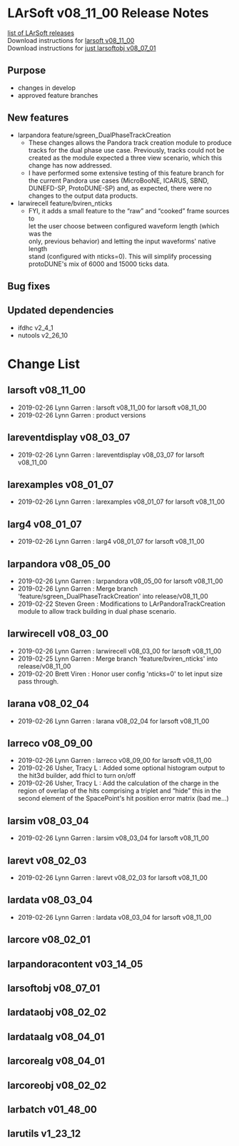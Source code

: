 # LArSoft v08_11_00 Release Notes



[list of LArSoft releases](LArSoft_release_list)  
Download instructions for [larsoft v08_11_00](http://scisoft.fnal.gov/scisoft/bundles/larsoft/v08_11_00/larsoft-v08_11_00.html)  
Download instructions for [just larsoftobj v08_07_01](http://scisoft.fnal.gov/scisoft/bundles/larsoftobj/v08_07_01/larsoftobj-v08_07_01.html)

## Purpose

-   changes in develop
-   approved feature branches

## New features

-   larpandora feature/sgreen_DualPhaseTrackCreation
    -   These changes allows the Pandora track creation module to produce tracks for the dual phase use case. Previously, tracks could not be created as the module expected a three view scenario, which this change has now addressed.
    -   I have performed some extensive testing of this feature branch for the current Pandora use cases (MicroBooNE, ICARUS, SBND, DUNEFD-SP, ProtoDUNE-SP) and, as expected, there were no changes to the output data products.
-   larwirecell feature/bviren_nticks
    -   FYI, it adds a small feature to the “raw” and “cooked” frame sources to  
        let the user choose between configured waveform length (which was the  
        only, previous behavior) and letting the input waveforms' native length  
        stand (configured with nticks=0). This will simplify processing  
        protoDUNE's mix of 6000 and 15000 ticks data.

## Bug fixes

## Updated dependencies

-   ifdhc v2_4_1
-   nutools v2_26_10

# Change List

## larsoft v08_11_00

-   2019-02-26 Lynn Garren : larsoft v08_11_00 for larsoft v08_11_00
-   2019-02-26 Lynn Garren : product versions

## lareventdisplay v08_03_07

-   2019-02-26 Lynn Garren : lareventdisplay v08_03_07 for larsoft v08_11_00

## larexamples v08_01_07

-   2019-02-26 Lynn Garren : larexamples v08_01_07 for larsoft v08_11_00

## larg4 v08_01_07

-   2019-02-26 Lynn Garren : larg4 v08_01_07 for larsoft v08_11_00

## larpandora v08_05_00

-   2019-02-26 Lynn Garren : larpandora v08_05_00 for larsoft v08_11_00
-   2019-02-26 Lynn Garren : Merge branch 'feature/sgreen_DualPhaseTrackCreation' into release/v08_11_00
-   2019-02-22 Steven Green : Modifications to LArPandoraTrackCreation module to allow track building in dual phase scenario.

## larwirecell v08_03_00

-   2019-02-26 Lynn Garren : larwirecell v08_03_00 for larsoft v08_11_00
-   2019-02-25 Lynn Garren : Merge branch 'feature/bviren_nticks' into release/v08_11_00
-   2019-02-20 Brett Viren : Honor user config 'nticks=0' to let input size pass through.

## larana v08_02_04

-   2019-02-26 Lynn Garren : larana v08_02_04 for larsoft v08_11_00

## larreco v08_09_00

-   2019-02-26 Lynn Garren : larreco v08_09_00 for larsoft v08_11_00
-   2019-02-26 Usher, Tracy L : Added some optional histogram output to the hit3d builder, add fhicl to turn on/off
-   2019-02-26 Usher, Tracy L : Add the calculation of the charge in the region of overlap of the hits comprising a triplet and “hide” this in the second element of the SpacePoint's hit position error matrix (bad me…)

## larsim v08_03_04

-   2019-02-26 Lynn Garren : larsim v08_03_04 for larsoft v08_11_00

## larevt v08_02_03

-   2019-02-26 Lynn Garren : larevt v08_02_03 for larsoft v08_11_00

## lardata v08_03_04

-   2019-02-26 Lynn Garren : lardata v08_03_04 for larsoft v08_11_00

## larcore v08_02_01

## larpandoracontent v03_14_05

## larsoftobj v08_07_01

## lardataobj v08_02_02

## lardataalg v08_04_01

## larcorealg v08_04_01

## larcoreobj v08_02_02

## larbatch v01_48_00

## larutils v1_23_12
